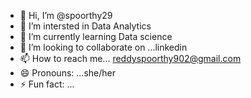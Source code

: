 - 👋 Hi, I’m @spoorthy29
- 👀 I’m intersted in Data Analytics
- 🌱 I’m currently learning Data science
- 💞️ I’m looking to collaborate on ...linkedin
- 📫 How to reach me... reddyspoorthy902@gmail.com
- 😄 Pronouns: ...she/her
- ⚡ Fun fact: ...

<!---
spoorthy29/spoorthy29 is a ✨ special ✨ repository because its `README.md` (this file) appears on your GitHub profile.
You can click the Preview link to take a look at your changes.
--->
